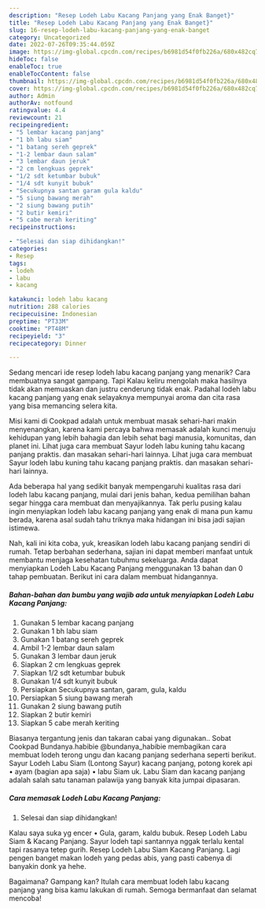 ```yaml
---
description: "Resep Lodeh Labu Kacang Panjang yang Enak Banget}"
title: "Resep Lodeh Labu Kacang Panjang yang Enak Banget}"
slug: 16-resep-lodeh-labu-kacang-panjang-yang-enak-banget
category: Uncategorized
date: 2022-07-26T09:35:44.059Z
image: https://img-global.cpcdn.com/recipes/b6981d54f0fb226a/680x482cq70/lodeh-labu-kacang-panjang-foto-resep-utama.jpg
hideToc: false
enableToc: true
enableTocContent: false
thumbnail: https://img-global.cpcdn.com/recipes/b6981d54f0fb226a/680x482cq70/lodeh-labu-kacang-panjang-foto-resep-utama.jpg
cover: https://img-global.cpcdn.com/recipes/b6981d54f0fb226a/680x482cq70/lodeh-labu-kacang-panjang-foto-resep-utama.jpg
author: Admin
authorAv: notfound
ratingvalue: 4.4
reviewcount: 21
recipeingredient:
- "5 lembar kacang panjang"
- "1 bh labu siam"
- "1 batang sereh geprek"
- "1-2 lembar daun salam"
- "3 lembar daun jeruk"
- "2 cm lengkuas geprek"
- "1/2 sdt ketumbar bubuk"
- "1/4 sdt kunyit bubuk"
- "Secukupnya santan garam gula kaldu"
- "5 siung bawang merah"
- "2 siung bawang putih"
- "2 butir kemiri"
- "5 cabe merah keriting"
recipeinstructions:

- "Selesai dan siap dihidangkan!"
categories:
- Resep
tags:
- lodeh
- labu
- kacang

katakunci: lodeh labu kacang 
nutrition: 288 calories
recipecuisine: Indonesian
preptime: "PT33M"
cooktime: "PT48M"
recipeyield: "3"
recipecategory: Dinner

---
```



Sedang mencari ide resep lodeh labu kacang panjang yang menarik? Cara membuatnya sangat gampang. Tapi Kalau keliru mengolah maka hasilnya tidak akan memuaskan dan justru cenderung tidak enak. Padahal lodeh labu kacang panjang yang enak selayaknya mempunyai aroma dan cita rasa yang bisa memancing selera kita.


Misi kami di Cookpad adalah untuk membuat masak sehari-hari makin menyenangkan, karena kami percaya bahwa memasak adalah kunci menuju kehidupan yang lebih bahagia dan lebih sehat bagi manusia, komunitas, dan planet ini. Lihat juga cara membuat Sayur lodeh labu kuning tahu kacang panjang praktis. dan masakan sehari-hari lainnya. Lihat juga cara membuat Sayur lodeh labu kuning tahu kacang panjang praktis. dan masakan sehari-hari lainnya.

Ada beberapa hal yang sedikit banyak mempengaruhi kualitas rasa dari lodeh labu kacang panjang, mulai dari jenis bahan, kedua pemilihan bahan segar hingga cara membuat dan menyajikannya. Tak perlu pusing kalau ingin menyiapkan lodeh labu kacang panjang yang enak di mana pun kamu berada, karena asal sudah tahu triknya maka hidangan ini bisa jadi sajian istimewa.


Nah, kali ini kita coba, yuk, kreasikan lodeh labu kacang panjang sendiri di rumah. Tetap berbahan sederhana, sajian ini dapat memberi manfaat untuk membantu menjaga kesehatan tubuhmu sekeluarga. Anda dapat menyiapkan Lodeh Labu Kacang Panjang menggunakan 13 bahan dan 0 tahap pembuatan. Berikut ini cara dalam membuat hidangannya.

<!--inarticleads1-->

##### Bahan-bahan dan bumbu yang wajib ada untuk menyiapkan Lodeh Labu Kacang Panjang:

1. Gunakan 5 lembar kacang panjang
1. Gunakan 1 bh labu siam
1. Gunakan 1 batang sereh geprek
1. Ambil 1-2 lembar daun salam
1. Gunakan 3 lembar daun jeruk
1. Siapkan 2 cm lengkuas geprek
1. Siapkan 1/2 sdt ketumbar bubuk
1. Gunakan 1/4 sdt kunyit bubuk
1. Persiapkan Secukupnya santan, garam, gula, kaldu
1. Persiapkan 5 siung bawang merah
1. Gunakan 2 siung bawang putih
1. Siapkan 2 butir kemiri
1. Siapkan 5 cabe merah keriting


Biasanya tergantung jenis dan takaran cabai yang digunakan.. Sobat Cookpad Bundanya.habibie @bundanya_habibie membagikan cara membuat lodeh terong ungu dan kacang panjang sederhana seperti berikut. Sayur Lodeh Labu Siam (Lontong Sayur) kacang panjang, potong korek api • ayam (bagian apa saja) • labu Siam uk. Labu Siam dan kacang panjang adalah salah satu tanaman palawija yang banyak kita jumpai dipasaran. 

<!--inarticleads2-->

##### Cara memasak Lodeh Labu Kacang Panjang:


1. Selesai dan siap dihidangkan!

Kalau saya suka yg encer • Gula, garam, kaldu bubuk. Resep Lodeh Labu Siam &amp; Kacang Panjang. Sayur lodeh tapi santannya nggak terlalu kental tapi rasanya tetep gurih. Resep Lodeh Labu Siam Kacang Panjang. Lagi pengen banget makan lodeh yang pedas abis, yang pasti cabenya di banyakin donk ya hehe. 

Bagaimana? Gampang kan? Itulah cara membuat lodeh labu kacang panjang yang bisa kamu lakukan di rumah. Semoga bermanfaat dan selamat mencoba!
